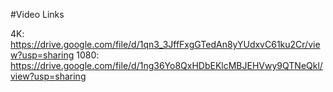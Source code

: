 #Video Links

4K: https://drive.google.com/file/d/1qn3_3JffFxgGTedAn8yYUdxvC61ku2Cr/view?usp=sharing
1080: https://drive.google.com/file/d/1ng36Yo8QxHDbEKlcMBJEHVwy9QTNeQkl/view?usp=sharing
